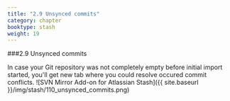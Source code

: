 ```yaml
---
title: "2.9 Unsynced commits"
category: chapter
booktype: stash
weight: 19
---
```


###2.9 Unsynced commits

In case your Git repository was not completely empty before initial import started, you'll get new tab where you could resolve occured commit conflicts.
![SVN Mirror Add-on for Atlassian Stash]({{ site.baseurl }}/img/stash/110_unsynced_commits.png)

[](#up)